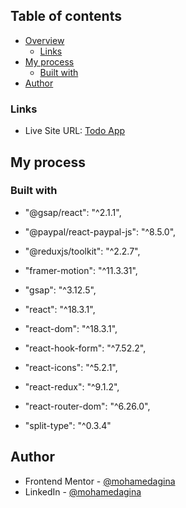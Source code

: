 ## Table of contents

- [Overview](#overview)
  - [Links](#links)
- [My process](#my-process)
  - [Built with](#built-with)
- [Author](#author)

### Links

- Live Site URL: [Todo App](https://todo-app-mohamedagina.vercel.app/)

## My process

### Built with

- "@gsap/react": "^2.1.1",

- "@paypal/react-paypal-js": "^8.5.0",

- "@reduxjs/toolkit": "^2.2.7",

- "framer-motion": "^11.3.31",

- "gsap": "^3.12.5",

- "react": "^18.3.1",

- "react-dom": "^18.3.1",

- "react-hook-form": "^7.52.2",

- "react-icons": "^5.2.1",

- "react-redux": "^9.1.2",

- "react-router-dom": "^6.26.0",

- "split-type": "^0.3.4"

## Author

- Frontend Mentor - [@mohamedagina](https://www.frontendmentor.io/profile/mohamedagina)
- LinkedIn - [@mohamedagina](https://www.linkedin.com/in/mohamed-agina/)
